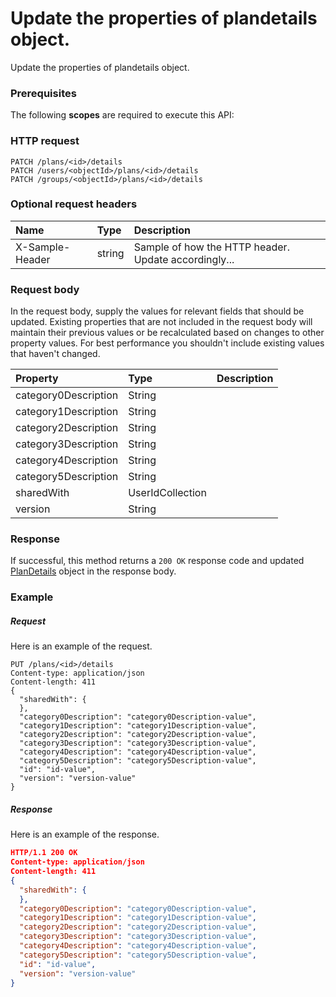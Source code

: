 # Update the properties of plandetails object.

Update the properties of plandetails object.
### Prerequisites
The following **scopes** are required to execute this API: 
### HTTP request
<!-- { "blockType": "ignored" } -->
```http
PATCH /plans/<id>/details
PATCH /users/<objectId>/plans/<id>/details
PATCH /groups/<objectId>/plans/<id>/details
```
### Optional request headers
| Name       | Type | Description|
|:-----------|:------|:----------|
| X-Sample-Header  | string  | Sample of how the HTTP header. Update accordingly...|

### Request body
In the request body, supply the values for relevant fields that should be updated. Existing properties that are not included in the request body will maintain their previous values or be recalculated based on changes to other property values. For best performance you shouldn't include existing values that haven't changed.

| Property	   | Type	|Description|
|:---------------|:--------|:----------|
|category0Description|String||
|category1Description|String||
|category2Description|String||
|category3Description|String||
|category4Description|String||
|category5Description|String||
|sharedWith|UserIdCollection||
|version|String||

### Response
If successful, this method returns a `200 OK` response code and updated [PlanDetails](../resources/plandetails.md) object in the response body.
### Example
##### Request
Here is an example of the request.
<!-- {
  "blockType": "request",
  "name": "update_plandetails"
}-->
```http
PUT /plans/<id>/details
Content-type: application/json
Content-length: 411
{
  "sharedWith": {
  },
  "category0Description": "category0Description-value",
  "category1Description": "category1Description-value",
  "category2Description": "category2Description-value",
  "category3Description": "category3Description-value",
  "category4Description": "category4Description-value",
  "category5Description": "category5Description-value",
  "id": "id-value",
  "version": "version-value"
}
```
##### Response
<!-- {
  "blockType": "response",
  "truncated": false,
  "@odata.type": "plandetails"
} -->
Here is an example of the response.
```json
HTTP/1.1 200 OK
Content-type: application/json
Content-length: 411
{
  "sharedWith": {
  },
  "category0Description": "category0Description-value",
  "category1Description": "category1Description-value",
  "category2Description": "category2Description-value",
  "category3Description": "category3Description-value",
  "category4Description": "category4Description-value",
  "category5Description": "category5Description-value",
  "id": "id-value",
  "version": "version-value"
}
```

<!-- uuid: 57f41aca-71a5-40a4-9cc6-3f5321ae3cc0
2015-10-15 16:17:33 UTC -->
<!-- {
  "type": "#page.annotation",
  "description": "Update the properties of plandetails object.",
  "keywords": "",
  "section": "documentation",
  "tocPath": ""
}-->